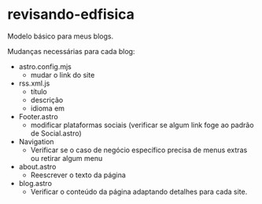 # revisando-edfisica
Modelo básico para meus blogs.


Mudanças necessárias para cada blog:
- astro.config.mjs
  - mudar o link do site
- rss.xml.js
  - título
  - descrição
  - idioma em <language>
- Footer.astro
  - modificar plataformas sociais (verificar se algum link foge ao padrão de Social.astro)
- Navigation
  - Verificar se o caso de negócio específico precisa de menus extras ou retirar algum menu
- about.astro
  - Reescrever o texto da página
- blog.astro
  - Verificar o conteúdo da página adaptando detalhes para cada site.